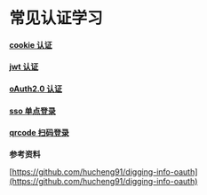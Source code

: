 # 常见认证学习

#### [cookie 认证](./docs/cookie.md)

#### [jwt 认证](./docs/jwt.md)

#### [oAuth2.0 认证](./docs/oauth.md)

#### [sso 单点登录](./docs/sso.md)

#### [qrcode 扫码登录](./docs/qrcode.md)

**参考资料**

[https://github.com/hucheng91/digging-info-oauth](https://github.com/hucheng91/digging-info-oauth)

